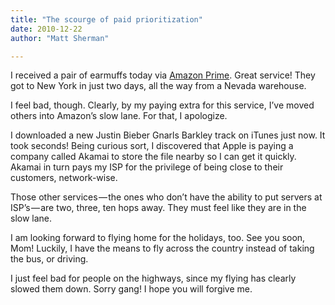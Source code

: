 ```yaml
---
title: "The scourge of paid prioritization"
date: 2010-12-22
author: "Matt Sherman"

---
```


I received a pair of earmuffs today via [Amazon Prime](http://amazon.com/prime). Great service! They got to New York in just two days, all the way from a Nevada warehouse.

I feel bad, though. Clearly, by my paying extra for this service, I’ve moved others into Amazon’s slow lane. For that, I apologize.

I downloaded a new Justin Bieber Gnarls Barkley track on iTunes just now. It took seconds! Being curious sort, I discovered that Apple is paying a company called Akamai to store the file nearby so I can get it quickly. Akamai in turn pays my ISP for the privilege of being close to their customers, network-wise.

Those other services — the ones who don’t have the ability to put servers at ISP’s — are two, three, ten hops away. They must feel like they are in the slow lane.

I am looking forward to flying home for the holidays, too. See you soon, Mom! Luckily, I have the means to fly across the country instead of taking the bus, or driving.

I just feel bad for people on the highways, since my flying has clearly slowed them down. Sorry gang! I hope you will forgive me.
